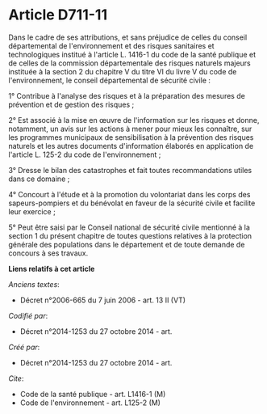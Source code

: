 # Article D711-11

Dans le cadre de ses attributions, et sans préjudice de celles du conseil départemental de l'environnement et des risques
sanitaires et technologiques institué à l'article L. 1416-1 du code de la santé publique et de celles de la commission
départementale des risques naturels majeurs instituée à la section 2 du chapitre V du titre VI du livre V du code de
l'environnement, le conseil départemental de sécurité civile :

1° Contribue à l'analyse des risques et à la préparation des mesures de prévention et de gestion des risques ;

2° Est associé à la mise en œuvre de l'information sur les risques et donne, notamment, un avis sur les actions à mener pour
mieux les connaître, sur les programmes municipaux de sensibilisation à la prévention des risques naturels et les autres
documents d'information élaborés en application de l'article L. 125-2 du code de l'environnement ;

3° Dresse le bilan des catastrophes et fait toutes recommandations utiles dans ce domaine ;

4° Concourt à l'étude et à la promotion du volontariat dans les corps des sapeurs-pompiers et du bénévolat en faveur de la
sécurité civile et facilite leur exercice ;

5° Peut être saisi par le Conseil national de sécurité civile mentionné à la section 1 du présent chapitre de toutes
questions relatives à la protection générale des populations dans le département et de toute demande de concours à ses
travaux.

**Liens relatifs à cet article**

_Anciens textes_:

  - Décret n°2006-665 du 7 juin 2006 - art. 13 II (VT)

_Codifié par_:

  - Décret n°2014-1253 du 27 octobre 2014 - art.

_Créé par_:

  - Décret n°2014-1253 du 27 octobre 2014 - art.

_Cite_:

  - Code de la santé publique - art. L1416-1 (M)
  - Code de l'environnement - art. L125-2 (M)
